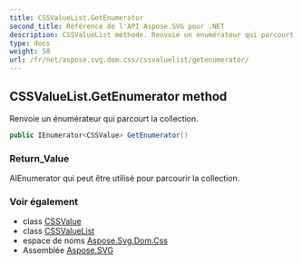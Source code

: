 ```yaml
---
title: CSSValueList.GetEnumerator
second_title: Référence de l'API Aspose.SVG pour .NET
description: CSSValueList méthode. Renvoie un énumérateur qui parcourt la collection.
type: docs
weight: 50
url: /fr/net/aspose.svg.dom.css/cssvaluelist/getenumerator/
---
```

## CSSValueList.GetEnumerator method

Renvoie un énumérateur qui parcourt la collection.

```csharp
public IEnumerator<CSSValue> GetEnumerator()
```

### Return_Value

AIEnumerator qui peut être utilisé pour parcourir la collection.

### Voir également

* class [CSSValue](../../cssvalue/)
* class [CSSValueList](../)
* espace de noms [Aspose.Svg.Dom.Css](../../cssvaluelist/)
* Assemblée [Aspose.SVG](../../../)



